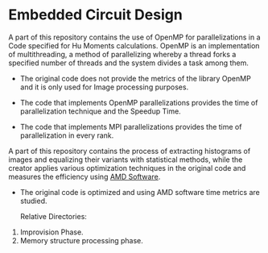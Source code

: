 # Embedded Circuit Design

A part of this repository contains the use of OpenMP for parallelizations in a Code specified for Hu Moments calculations. OpenMP is an implementation of multithreading, a method of parallelizing whereby a thread forks a specified number of threads and the system divides a task among them.

* The original code does not provide the metrics of the library OpenMP and it is only used for Image processing purposes.

* The code that implements OpenMP parallelizations provides the time of parallelization technique and the Speedup Time.

* The code that implements MPI parallelizations provides the time of parallelization in every rank.

A part of this repository contains the process of extracting histograms of images and equalizing their variants with statistical methods, while the creator applies various optimization techniques in the original code and measures the efficiency using [AMD Software](https://www.amd.com/en/technologies/software).

* The original code is optimized and using AMD software time metrics are studied.

  Relative Directories:

1) Improvision Phase.
2) Memory structure processing phase.

